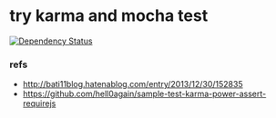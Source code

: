 # try karma and mocha test

[![Dependency Status](https://gemnasium.com/9renpoto/delic.svg)](https://gemnasium.com/9renpoto/delic)

### refs

- http://bati11blog.hatenablog.com/entry/2013/12/30/152835
- https://github.com/hell0again/sample-test-karma-power-assert-requirejs
